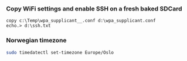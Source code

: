 
### Copy WiFi settings and enable SSH on a fresh baked SDCard
```
copy c:\Temp\wpa_supplicant__.conf d:\wpa_supplicant.conf
echo.> d:\ssh.txt
```

### Norwegian timezone

```bash
sudo timedatectl set-timezone Europe/Oslo
```


